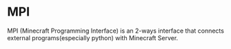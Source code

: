 # MPI
MPI (Minecraft Programming Interface) is an 2-ways interface that connects external programs(especially python) with Minecraft Server.
